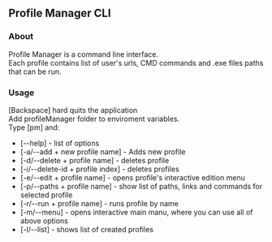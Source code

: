 ## Profile Manager CLI

### About
Profile Manager is a command line interface.  
Each profile contains list of user's urls, CMD commands and .exe files paths that can be run.  

### Usage
[Backspace] hard quits the application  
Add profileManager folder to enviroment variables.   
Type [pm] and: 
- [--help] - list of options  
- [-a/--add + new profile name] - Adds new profile
- [-d/--delete + profile name] - deletes profile
- [-i/--delete-id + profile index] - deletes profiles
- [-e/--edit + profile name] - opens profile's interactive edition menu 
- [-p/--paths + profile name] - show list of paths, links and commands for selected profile
- [-r/--run + profile name] - runs profile by name
- [-m/--menu] - opens interactive main manu, where you can use all of above options
- [-l/--list] - shows list of created profiles
